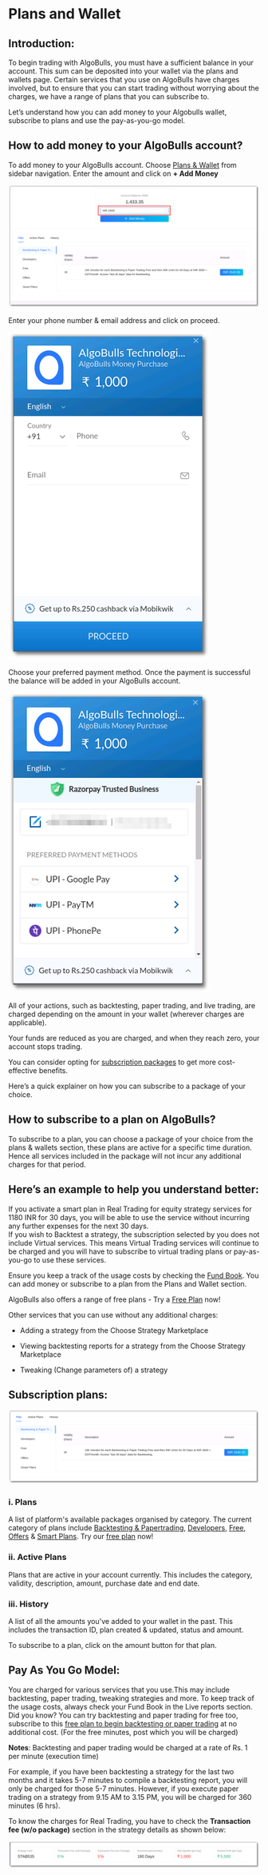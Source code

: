# Plans and Wallet

## Introduction:
To begin trading with AlgoBulls, you must have a sufficient balance in your account. This sum can be deposited into your wallet via the plans and wallets page. Certain services that you use on AlgoBulls have charges involved, but to ensure that you can start trading without worrying about the charges, we have a range of plans that you can subscribe to.

Let’s understand how you can add money to your Algobulls wallet, subscribe to plans and use the pay-as-you-go model.

## How to add money to your AlgoBulls account? 
To add money to your AlgoBulls account. Choose <a href="https://app.algobulls.com/wallet?defaultCategory=smartPlans">Plans & Wallet</a> from sidebar navigation. Enter the amount and click on **+ Add Money**

![Nav](imgs/pw1.png)

Enter your phone number & email address and click on proceed.

![Nav](imgs/pw2.png)

Choose your preferred payment method. Once the payment is successful the balance will be added in your AlgoBulls account. 

![Nav](imgs/pw3.png)

All of your actions, such as backtesting, paper trading, and live trading, are charged depending on the amount in your wallet (wherever charges are applicable).

Your funds are reduced as you are charged, and when they reach zero, your account stops trading.

You can consider opting for <a href="https://app.algobulls.com/wallet?defaultCategory=smartPlans">subscription packages</a> to get more cost-effective benefits.

Here’s a quick explainer on how you can subscribe to a package of your choice. 

## How to subscribe to a plan on AlgoBulls?

To subscribe to a plan, you can choose a package of your choice from the plans & wallets section, these plans are active for a specific time duration. Hence all services included in the package will not incur any additional charges for that period.

## Here’s an example to help you understand better:
If you activate a smart plan in Real Trading for equity strategy services for 1180 INR for 30 days, you will be able to use the service without incurring any further expenses for the next 30 days.\
If you wish to Backtest a strategy, the subscription selected  by you does not include Virtual services. This means Virtual Trading services will continue to be charged and you will have to subscribe to virtual trading plans or  pay-as-you-go to use these services. 

Ensure you keep a track of the usage costs by checking the [Fund Book](https://app.algobulls.com/book/fund). You can add money or subscribe to a plan from the Plans and Wallet section. 

AlgoBulls also offers a range of free plans - Try a <a href="https://app.algobulls.com/wallet?defaultCategory=freehttps://app.algobulls.com/wallet?defaultCategory=free">Free Plan</a> now! 

Other services that you can use without any additional charges:  
* Adding a strategy from the Choose Strategy Marketplace 

* Viewing backtesting reports for a strategy from the Choose Strategy Marketplace

* Tweaking (Change parameters of) a strategy 

## Subscription plans: 

![Nav](imgs/pw4.png)

### i. Plans 
A list of platform's available packages organised by category. The current category of plans include <a href="https://app.algobulls.com/wallet?defaultCategory=backtesting%26PaperTrading">Backtesting & Papertrading</a>, <a href="https://app.algobulls.com/wallet?defaultCategory=developers">Developers</a>, <a href="https://app.algobulls.com/wallet?defaultCategory=free">Free</a>, <a href="https://app.algobulls.com/wallet?defaultCategory=offers">Offers</a> & <a href="https://app.algobulls.com/wallet?defaultCategory=smartPlans">Smart Plans</a>. 
Try our <a href="https://app.algobulls.com/wallet?defaultCategory=free">free plan</a> now! 

### ii. Active Plans 
Plans that are active in your account currently. This includes the category, validity, description, amount, purchase date and end date. 

### iii. History 
A list of all the amounts you've added to your wallet in the past. This includes the transaction ID, plan created & updated, status and amount. 

To subscribe to a plan, click on the amount button for that plan. 


## Pay As You Go Model: 
You are charged for various services that you use.This may include backtesting, paper trading, tweaking strategies and more. To keep track of the usage costs, always check your Fund Book in the Live reports section. 
Did you know? You can try backtesting and paper trading for free too, subscribe to this <a href="https://app.algobulls.com/wallet?defaultCategory=free">free plan to begin backtesting or paper trading</a> at no additional cost. (For the free minutes, post which you will be charged)

**Notes**: Backtesting and paper trading would be charged at a rate of Rs. 1 per minute (execution time)

For example, if you have been backtesting a strategy for the last two months and it takes 5-7 minutes to compile a backtesting report, you will only be charged for those 5-7 minutes. However, if you execute paper trading on a strategy from 9.15 AM to 3.15 PM, you will be charged for 360 minutes (6 hrs).

To know the charges for Real Trading, you have to check the **Transaction fee (w/o package)** section in the strategy details as shown below: 

![StrategyCard](imgs/sc2.png)